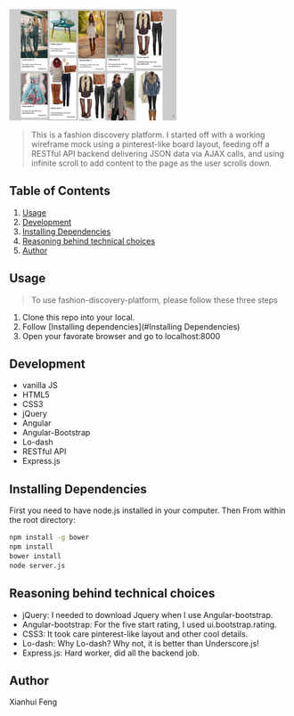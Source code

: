 <img src="public/demo.png" width="300" height="200">

> This is a fashion discovery platform. I started off with a working wireframe mock using a pinterest-like board layout, feeding off a RESTful API backend delivering JSON data via AJAX calls, and using infinite scroll to add content to the page as the user scrolls down.

## Table of Contents


1. [Usage](#usage)
2. [Development](#development)
3. [Installing Dependencies](#installing-dependencies)
4. [Reasoning behind technical choices](#reasoning-behind-technical-choices)
5. [Author](#author)

## Usage

> To use fashion-discovery-platform, please follow these three steps

1. Clone this repo into your local.
2. Follow [Installing dependencies](#Installing Dependencies)
3. Open your favorate browser and go to localhost:8000

## Development
- vanilla JS
- HTML5
- CSS3
- jQuery 
- Angular
- Angular-Bootstrap
- Lo-dash 
- RESTful API
- Express.js

## Installing Dependencies

First you need to have node.js installed in your computer.
Then From within the root directory:

```sh
npm install -g bower
npm install
bower install
node server.js
```

## Reasoning behind technical choices
- jQuery: I needed to download Jquery when I use Angular-bootstrap.
- Angular-bootstrap: For the five start rating, I used ui.bootstrap.rating.
- CSS3: It took care pinterest-like layout and other cool details. 
- Lo-dash: Why Lo-dash? Why not, it is better than Underscore.js!
- Express.js: Hard worker, did all the backend job. 

## Author
Xianhui Feng 